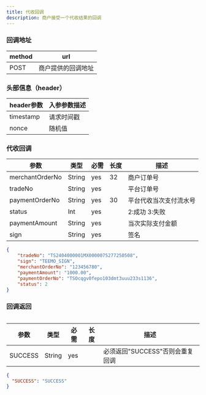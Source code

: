 ```yaml
---
title: 代收回调
description: 商户接受一个代收结果的回调
---
```


### 回调地址

| method | url                |
| ------ | ------------------ |
| POST   | 商户提供的回调地址 |

### 头部信息（header）

| header参数                  | 入参参数描述  |
|---------------------------|---------|
| timestamp                 | 请求时间戳   |
| nonce                     | 随机值     |


### 代收回调

| 参数       | 类型   | 必需 | 长度  | 描述            |
| ---------- | ------ | ---- |-----|---------------|
| merchantOrderNo | String | yes  | 32  | 商户订单号         |
| tradeNo    | String | yes  |     | 平台订单号         |
| paymentOrderNo | String | yes  | 30  | 平台代收当次支付流水号   |
| status     | Int | yes  |     | 2:成功 3:失败 |
| paymentAmount     | String | yes   |     | 当次实际支付金额          |
| sign       | String | yes  |     | 签名            |

```json title=回调示例
{
    "tradeNo": "TS2404000001MX0000075277250508",
    "sign": "TEEMO_SIGN",
    "merchantOrderNo": "123456780",
    "paymentAmount": "1000.00",
    "paymentOrderNo": "TSOcqgv0fepo103dmt3uuu233s1136",
    "status": 2
}

```

### 回调返回

<Table
thead={["字段", "类型", "必需", "描述"]}
tbody={[["SUCCESS", "String", "yes", '必须返回"SUCCESS"否则会重复回调']]}
/>

| 参数    | 类型   | 必需 | 长度 | 描述                            |
| ------- | ------ | ---- | ---- | ------------------------------- |
| SUCCESS | String | yes  |      | 必须返回"SUCCESS"否则会重复回调 |

```json title=回调示例
{
  "SUCCESS": "SUCCESS"
}
```
